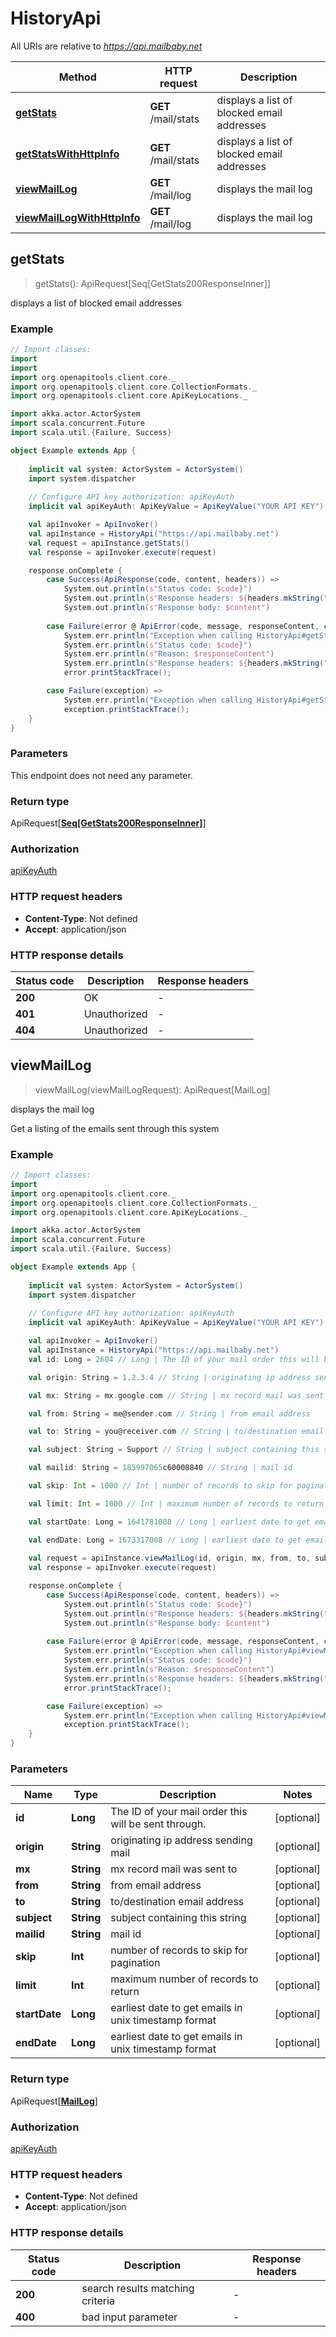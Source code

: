 # HistoryApi

All URIs are relative to *https://api.mailbaby.net*

Method | HTTP request | Description
------------- | ------------- | -------------
[**getStats**](HistoryApi.md#getStats) | **GET** /mail/stats | displays a list of blocked email addresses
[**getStatsWithHttpInfo**](HistoryApi.md#getStatsWithHttpInfo) | **GET** /mail/stats | displays a list of blocked email addresses
[**viewMailLog**](HistoryApi.md#viewMailLog) | **GET** /mail/log | displays the mail log
[**viewMailLogWithHttpInfo**](HistoryApi.md#viewMailLogWithHttpInfo) | **GET** /mail/log | displays the mail log



## getStats

> getStats(): ApiRequest[Seq[GetStats200ResponseInner]]

displays a list of blocked email addresses

### Example

```scala
// Import classes:
import 
import 
import org.openapitools.client.core._
import org.openapitools.client.core.CollectionFormats._
import org.openapitools.client.core.ApiKeyLocations._

import akka.actor.ActorSystem
import scala.concurrent.Future
import scala.util.{Failure, Success}

object Example extends App {
    
    implicit val system: ActorSystem = ActorSystem()
    import system.dispatcher
    
    // Configure API key authorization: apiKeyAuth
    implicit val apiKeyAuth: ApiKeyValue = ApiKeyValue("YOUR API KEY")

    val apiInvoker = ApiInvoker()
    val apiInstance = HistoryApi("https://api.mailbaby.net")    
    val request = apiInstance.getStats()
    val response = apiInvoker.execute(request)

    response.onComplete {
        case Success(ApiResponse(code, content, headers)) =>
            System.out.println(s"Status code: $code}")
            System.out.println(s"Response headers: ${headers.mkString(", ")}")
            System.out.println(s"Response body: $content")
        
        case Failure(error @ ApiError(code, message, responseContent, cause, headers)) =>
            System.err.println("Exception when calling HistoryApi#getStats")
            System.err.println(s"Status code: $code}")
            System.err.println(s"Reason: $responseContent")
            System.err.println(s"Response headers: ${headers.mkString(", ")}")
            error.printStackTrace();

        case Failure(exception) => 
            System.err.println("Exception when calling HistoryApi#getStats")
            exception.printStackTrace();
    }
}
```

### Parameters

This endpoint does not need any parameter.

### Return type

ApiRequest[[**Seq[GetStats200ResponseInner]**](GetStats200ResponseInner.md)]


### Authorization

[apiKeyAuth](../README.md#apiKeyAuth)

### HTTP request headers

- **Content-Type**: Not defined
- **Accept**: application/json

### HTTP response details
| Status code | Description | Response headers |
|-------------|-------------|------------------|
| **200** | OK |  -  |
| **401** | Unauthorized |  -  |
| **404** | Unauthorized |  -  |


## viewMailLog

> viewMailLog(viewMailLogRequest): ApiRequest[MailLog]

displays the mail log

Get a listing of the emails sent through this system 

### Example

```scala
// Import classes:
import 
import org.openapitools.client.core._
import org.openapitools.client.core.CollectionFormats._
import org.openapitools.client.core.ApiKeyLocations._

import akka.actor.ActorSystem
import scala.concurrent.Future
import scala.util.{Failure, Success}

object Example extends App {
    
    implicit val system: ActorSystem = ActorSystem()
    import system.dispatcher
    
    // Configure API key authorization: apiKeyAuth
    implicit val apiKeyAuth: ApiKeyValue = ApiKeyValue("YOUR API KEY")

    val apiInvoker = ApiInvoker()
    val apiInstance = HistoryApi("https://api.mailbaby.net")
    val id: Long = 2604 // Long | The ID of your mail order this will be sent through.

    val origin: String = 1.2.3.4 // String | originating ip address sending mail

    val mx: String = mx.google.com // String | mx record mail was sent to

    val from: String = me@sender.com // String | from email address

    val to: String = you@receiver.com // String | to/destination email address

    val subject: String = Support // String | subject containing this string

    val mailid: String = 185997065c60008840 // String | mail id

    val skip: Int = 1000 // Int | number of records to skip for pagination

    val limit: Int = 1000 // Int | maximum number of records to return

    val startDate: Long = 1641781008 // Long | earliest date to get emails in unix timestamp format

    val endDate: Long = 1673317008 // Long | earliest date to get emails in unix timestamp format
    
    val request = apiInstance.viewMailLog(id, origin, mx, from, to, subject, mailid, skip, limit, startDate, endDate)
    val response = apiInvoker.execute(request)

    response.onComplete {
        case Success(ApiResponse(code, content, headers)) =>
            System.out.println(s"Status code: $code}")
            System.out.println(s"Response headers: ${headers.mkString(", ")}")
            System.out.println(s"Response body: $content")
        
        case Failure(error @ ApiError(code, message, responseContent, cause, headers)) =>
            System.err.println("Exception when calling HistoryApi#viewMailLog")
            System.err.println(s"Status code: $code}")
            System.err.println(s"Reason: $responseContent")
            System.err.println(s"Response headers: ${headers.mkString(", ")}")
            error.printStackTrace();

        case Failure(exception) => 
            System.err.println("Exception when calling HistoryApi#viewMailLog")
            exception.printStackTrace();
    }
}
```

### Parameters


Name | Type | Description  | Notes
------------- | ------------- | ------------- | -------------
 **id** | **Long**| The ID of your mail order this will be sent through. | [optional]
 **origin** | **String**| originating ip address sending mail | [optional]
 **mx** | **String**| mx record mail was sent to | [optional]
 **from** | **String**| from email address | [optional]
 **to** | **String**| to/destination email address | [optional]
 **subject** | **String**| subject containing this string | [optional]
 **mailid** | **String**| mail id | [optional]
 **skip** | **Int**| number of records to skip for pagination | [optional]
 **limit** | **Int**| maximum number of records to return | [optional]
 **startDate** | **Long**| earliest date to get emails in unix timestamp format | [optional]
 **endDate** | **Long**| earliest date to get emails in unix timestamp format | [optional]

### Return type

ApiRequest[[**MailLog**](MailLog.md)]


### Authorization

[apiKeyAuth](../README.md#apiKeyAuth)

### HTTP request headers

- **Content-Type**: Not defined
- **Accept**: application/json

### HTTP response details
| Status code | Description | Response headers |
|-------------|-------------|------------------|
| **200** | search results matching criteria |  -  |
| **400** | bad input parameter |  -  |

